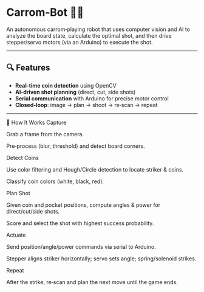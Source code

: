 # Carrom‑Bot 🤖🎯

An autonomous carrom‑playing robot that uses computer vision and AI to analyze the board state, calculate the optimal shot, and then drive stepper/servo motors (via an Arduino) to execute the shot.

---

## 🔍 Features

- **Real‑time coin detection** using OpenCV  
- **AI‑driven shot planning** (direct, cut, side shots)  
- **Serial communication** with Arduino for precise motor control  
- **Closed‑loop**: image → plan → shoot → re‑scan → repeat  

---

🎯 How It Works
Capture

Grab a frame from the camera.

Pre‑process (blur, threshold) and detect board corners.

Detect Coins

Use color filtering and Hough/Circle detection to locate striker & coins.

Classify coin colors (white, black, red).

Plan Shot

Given coin and pocket positions, compute angles & power for direct/cut/side shots.

Score and select the shot with highest success probability.

Actuate

Send position/angle/power commands via serial to Arduino.

Stepper aligns striker horizontally; servo sets angle; spring/solenoid strikes.

Repeat

After the strike, re‑scan and plan the next move until the game ends.
